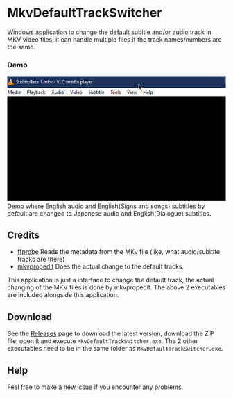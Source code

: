 # MkvDefaultTrackSwitcher
Windows application to change the default subitle and/or audio track in MKV video files, it can handle multiple files if the track names/numbers are the same.

### Demo
![Demo gif](https://raw.githubusercontent.com/MikeYaye/MkvDefaultTrackSwitcher/master/demo.gif)  
Demo where English audio and English(Signs and songs) subtitles by default are changed to Japanese audio and English(Dialogue) subtitles.

## Credits
- [ffprobe](https://ffmpeg.org/ffprobe.html) Reads the metadata from the MKv file (like, what audio/subitlte tracks are there)
- [mkvpropedit](https://mkvtoolnix.download/doc/mkvpropedit.html) Does the actual change to the default tracks.

This application is just a interface to change the default track, the actual changing of the MKV files is done by mkvpropedit. The above 2 executables are included alongside this application.

## Download 
See the [Releases](https://github.com/MikeYaye/MkvDefaultTrackSwitcher/releases) page to download the latest version, download the ZIP file, open it and execute `MkvDefaultTrackSwitcher.exe`. The 2 other executables need to be in the same folder as `MkvDefaultTrackSwitcher.exe`.

## Help
Feel free to make a [new issue](https://github.com/MikeYaye/MkvDefaultTrackSwitcher/issues/new) if you encounter any problems.

